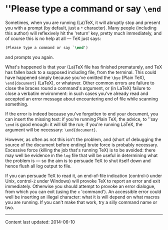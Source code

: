 # ''Please type a command or say `\end`

Sometimes, when you are running (La)TeX, it will abruptly stop and
present you with a prompt (by default, just a `*` character).  Many
people (including this author) will reflexively hit the 'return'
key, pretty much immediately, and of course this is no help at all&nbsp;&mdash;
TeX just says:
```latex
(Please type a command or say `\end')
```
and prompts you again.

What's happened is that your (La)TeX file has finished prematurely,
and TeX has fallen back to a supposed including file, from the
terminal.  This could have happened simply because you've omitted
the `\bye` (Plain TeX), `\end{document}` (LaTeX), or
whatever.  Other common errors are failure to close the braces round a
command's argument, or (in LaTeX) failure to close a verbatim
environment: in such cases you've already read and accepted an
error message about encountering end of file while scanning something.

If the error is indeed because you've forgotten to end your document,
you can insert the missing text: if you're running Plain TeX, the
advice, to ''say `\end` is good enough: it will kill the run; if
you're running LaTeX, the argument will be necessary:
`\end{document}`.  

However, as often as not this isn't the problem, and (short of
debugging the source of the document before ending) brute force is
probably necessary.  Excessive force (killing the job that's
running TeX) is to be avoided: there may well be evidence in the
`log` file that will be useful in determining what the
problem is&nbsp;&mdash; so the aim is to persuade TeX to shut itself down
and hence flush all log output to file.

If you can persuade TeX to read it, an end-of-file indication
(control-`D` under Unix, control-`Z` under Windows) will provoke
TeX to report an error and exit immediately.  Otherwise you should
attempt to provoke an error dialogue, from which you can exit (using
the `x` 'command').  An accessible error could well be inserting an
illegal character: what it is will depend on what macros you are
running.  If you can't make that work, try a silly command name or
two.


----

Content last updated: 2014-06-10
